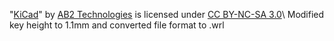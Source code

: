 "[KiCad](https://github.com/ab2tech/KiCad)" by [AB2 Technologies](https://github.com/ab2tech) is licensed under [CC BY-NC-SA 3.0](https://creativecommons.org/licenses/by-nc-sa/3.0/deed.en_US)\ Modified key height to 1.1mm and converted file format to .wrl
